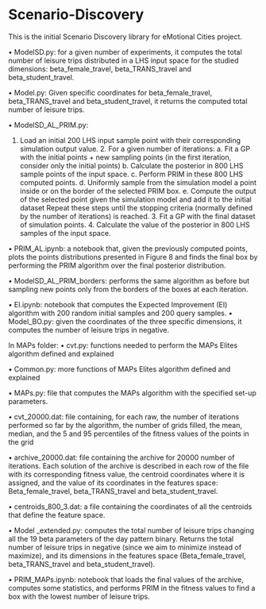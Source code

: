 # Scenario-Discovery
This is the initial Scenario Discovery library for eMotional Cities project.

•	ModelSD.py: for a given number of experiments, it computes the total number of leisure trips distributed in a LHS input space for the studied dimensions: beta_female_travel, beta_TRANS_travel and beta_student_travel.

•	Model.py: Given specific coordinates for beta_female_travel, beta_TRANS_travel and beta_student_travel, it returns the computed total number of leisure trips.

•	ModelSD_AL_PRIM.py:
1. Load an initial 200 LHS input sample point with their corresponding simulation output value.
	2. For a given number of iterations:
a. Fit a GP with the initial points + new sampling points (in the first iteration, consider only the initial points)
b. Calculate the posterior in 800 LHS sample points of the input space.
		c. Perform PRIM in these 800 LHS computed points.
d. Uniformly sample from the simulation model a point inside or on the border of the selected PRIM box.
e. Compute the output of the selected point given the simulation model and add it to the initial dataset
Repeat these steps until the stopping criteria (normally defined by the number of iterations) is reached.
	3. Fit a GP with the final dataset of simulation points.
	4. Calculate the value of the posterior in 800 LHS samples of the input space.

•	PRIM_AL.ipynb: a notebook that, given the previously computed points, plots the points distributions presented in Figure 8 and finds the final box by performing the PRIM algorithm over the final posterior distribution.

•	ModelSD_AL_PRIM_borders: performs the same algorithm as before but sampling new points only from the borders of the boxes at each iteration.

•	EI.ipynb: notebook that computes the Expected Improvement (EI) algorithm with 200 random initial samples and 200 query samples.
•	Model_BO.py: given the coordinates of the three specific dimensions, it computes the number of leisure trips in negative.

In MAPs folder:
•	cvt.py: functions needed to perform the MAPs Elites algorithm defined and explained

•	Common.py: more functions of MAPs Elites algorithm defined and explained

•	MAPs.py: file that computes the MAPs algorithm with the specified set-up parameters.

•	cvt_20000.dat: file containing, for each raw, the number of iterations performed so far by the algorithm, the number of grids filled, the mean, median, and the 5 and 95 percentiles of the fitness values of the points in the grid

•	archive_20000.dat: file containing the archive for 20000 number of iterations. Each solution of the archive is described in each row of the file with its corresponding fitness value, the centroid coordinates where it is assigned, and the value of its coordinates in the features space: Beta_female_travel, beta_TRANS_travel and beta_student_travel.

•	centroids_800_3.dat: a file containing the coordinates of all the centroids that define the feature space.

•	Model _extended.py: computes the total number of leisure trips changing all the 19 beta parameters of the day pattern binary. Returns the total number of leisure trips in negative (since we aim to minimize instead of maximize), and its dimensions in the features space (Beta_female_travel, beta_TRANS_travel and beta_student_travel).

•	PRIM_MAPs.ipynb: notebook that loads the final values of the archive, computes some statistics, and performs PRIM in the fitness values to find a box with the lowest number of leisure trips.

